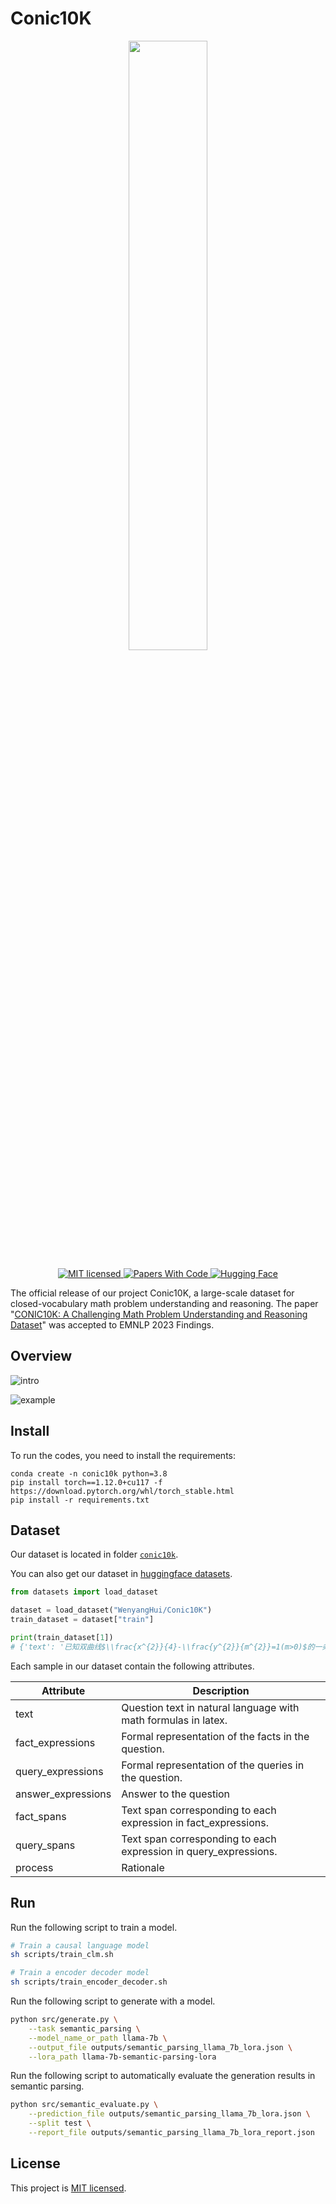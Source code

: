 # Conic10K

<div align="center">
<img width="50%" src="https://github.com/whyNLP/Conic10K/assets/43395692/3e160db9-a387-4dab-a77a-d984e64d530f" />
<p>
  <!-- A dataset of conic problems
  <br>
  requires complex reasoning
  <br>
  with high-quality formal representations -->
</p>
</div>

<div align="center">
    <a href="LICENSE">
        <img alt="MIT licensed" src="https://img.shields.io/badge/license-MIT-brightgreen.svg">
    </a>
    <a href="https://paperswithcode.com/dataset/conic10k">
        <img alt="Papers With Code" src="https://tinyurl.com/yc5p8awe">
    </a>
    <a href="https://huggingface.co/datasets/WenyangHui/Conic10K">
        <img alt="Hugging Face" src="https://tinyurl.com/5n884br2">
    </a>
</div>

The official release of our project Conic10K, a large-scale dataset for closed-vocabulary math problem understanding and reasoning. The paper "[CONIC10K: A Challenging Math Problem Understanding and Reasoning Dataset](https://faculty.sist.shanghaitech.edu.cn/faculty/tukw/emnlp-f23conic.pdf)" was accepted to EMNLP 2023 Findings.

## Overview
![intro](https://github.com/whyNLP/Conic10K/assets/43395692/30b8755f-60ce-42f4-93fb-37dbfb3de983)

![example](https://github.com/whyNLP/Conic10K/assets/43395692/2f07db0e-6197-4ab7-86e2-35115f5b93dc)

## Install
To run the codes, you need to install the requirements:
```
conda create -n conic10k python=3.8
pip install torch==1.12.0+cu117 -f https://download.pytorch.org/whl/torch_stable.html
pip install -r requirements.txt
```

## Dataset
Our dataset is located in folder [`conic10k`](conic10k).

You can also get our dataset in [huggingface datasets](https://huggingface.co/datasets/WenyangHui/Conic10K).

```python
from datasets import load_dataset

dataset = load_dataset("WenyangHui/Conic10K")
train_dataset = dataset["train"]

print(train_dataset[1])
# {'text': '已知双曲线$\\frac{x^{2}}{4}-\\frac{y^{2}}{m^{2}}=1(m>0)$的一条渐近线方程是$5 x-2 y=0$，则$m$=?', 'answer_expressions': '5', 'fact_expressions': 'G: Hyperbola;m: Number;m>0;Expression(G) = (x^2/4 - y^2/m^2 = 1);Expression(OneOf(Asymptote(G))) = (5*x - 2*y = 0)', 'query_expressions': 'm', 'fact_spans': '[[[2, 49]], [[71, 74]], [[5, 49]], [[2, 49]], [[2, 69]]]', 'query_spans': '[[[71, 76]]]', 'process': '双曲线\\frac{x^{2}}{4}-\\frac{y^{2}}{m2}=1(m>0)的渐近线方程为y=\\pm\\frac{m}{2}x直线5x-2y=0的方程可化为y=\\frac{5}{2}x,所以,m=5.'}
```

Each sample in our dataset contain the following attributes.

| Attribute |  Description  |
| --- | --- | 
| text  | Question text in natural language with math formulas in latex. |
| fact_expressions  | Formal representation of the facts in the question. |
| query_expressions  | Formal representation of the queries in the question. |
| answer_expressions  | Answer to the question |
| fact_spans  | Text span corresponding to each expression in fact_expressions. |
| query_spans  | Text span corresponding to each expression in query_expressions. |
| process  | Rationale |


## Run

Run the following script to train a model. 
```bash
# Train a causal language model
sh scripts/train_clm.sh

# Train a encoder decoder model
sh scripts/train_encoder_decoder.sh
```

Run the following script to generate with a model.
```bash
python src/generate.py \
    --task semantic_parsing \
    --model_name_or_path llama-7b \
    --output_file outputs/semantic_parsing_llama_7b_lora.json \
    --lora_path llama-7b-semantic-parsing-lora
```

Run the following script to automatically evaluate the generation results in semantic parsing.
```bash
python src/semantic_evaluate.py \
    --prediction_file outputs/semantic_parsing_llama_7b_lora.json \
    --split test \
    --report_file outputs/semantic_parsing_llama_7b_lora_report.json
```

## License

This project is [MIT licensed](LICENSE).

